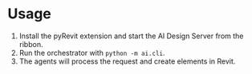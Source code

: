 # Usage

1. Install the pyRevit extension and start the AI Design Server from the ribbon.
2. Run the orchestrator with `python -m ai.cli`.
3. The agents will process the request and create elements in Revit.
